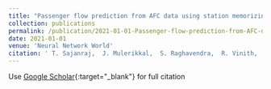 ```yaml
---
title: "Passenger flow prediction from AFC data using station memorizing LSTM for metro rail systems"
collection: publications
permalink: /publication/2021-01-01-Passenger-flow-prediction-from-AFC-data-using-station-memorizing-LSTM-for-metro-rail-systems
date: 2021-01-01
venue: 'Neural Network World'
citation: ' T. Sajanraj,  J. Mulerikkal,  S. Raghavendra,  R. Vinith,  V. Fabera, &quot;Passenger flow prediction from AFC data using station memorizing LSTM for metro rail systems.&quot; Neural Network World, 2021.'
---
```

Use [Google Scholar](https://scholar.google.com/scholar?q=Passenger+flow+prediction+from+AFC+data+using+station+memorizing+LSTM+for+metro+rail+systems){:target="_blank"} for full citation